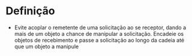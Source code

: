 # Definição
- Evite acoplar o remetente de uma solicitação ao se receptor, dando a mais de um objeto a chance de manipular a solicitação. Encadeie os objetos de recebimento e passe a solicitação ao longo da cadeia até que um objeto a manipule

